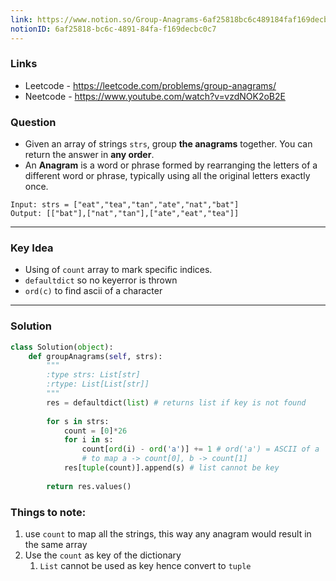 ```yaml
---
link: https://www.notion.so/Group-Anagrams-6af25818bc6c489184faf169decbc0c7
notionID: 6af25818-bc6c-4891-84fa-f169decbc0c7
---
```

### Links
- Leetcode -  <https://leetcode.com/problems/group-anagrams/>
- Neetcode - <https://www.youtube.com/watch?v=vzdNOK2oB2E>

### Question
-  Given an array of strings `strs`, group **the anagrams** together. You can return the answer in **any order**.
- An **Anagram** is a word or phrase formed by rearranging the letters of a different word or phrase, typically using all the original letters exactly once. 


```
Input: strs = ["eat","tea","tan","ate","nat","bat"]
Output: [["bat"],["nat","tan"],["ate","eat","tea"]]
```
---
### Key Idea
- Using of `count` array to mark specific indices.
- `defaultdict` so no keyerror is thrown
- `ord(c)` to find ascii of a character
---
### Solution
```python
class Solution(object):
    def groupAnagrams(self, strs):
        """
        :type strs: List[str]
        :rtype: List[List[str]]
        """
        res = defaultdict(list) # returns list if key is not found
        
        for s in strs:
            count = [0]*26
            for i in s: 
                count[ord(i) - ord('a')] += 1 # ord('a') = ASCII of a
                # to map a -> count[0], b -> count[1]
            res[tuple(count)].append(s) # list cannot be key
        
        return res.values()
```

### Things to note:
1. use `count` to map all the strings, this way any anagram would result in the same array
2. Use the `count` as key of the dictionary
	1. `List` cannot be used as key hence convert to `tuple`